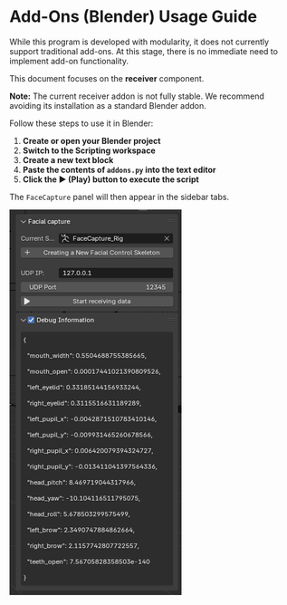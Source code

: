 # Add-Ons (Blender) Usage Guide

While this program is developed with modularity, it does not currently support traditional add-ons. At this stage, there is no immediate need to implement add-on functionality.

This document focuses on the **receiver** component.

**Note:** The current receiver addon is not fully stable. We recommend avoiding its installation as a standard Blender addon.

Follow these steps to use it in Blender:

1. **Create or open your Blender project**
2. **Switch to the Scripting workspace**
3. **Create a new text block**
4. **Paste the contents of `addons.py` into the text editor**
5. **Click the ▶ (Play) button to execute the script**

The `FaceCapture` panel will then appear in the sidebar tabs.

![Panel Screenshot](/images/addons.png)